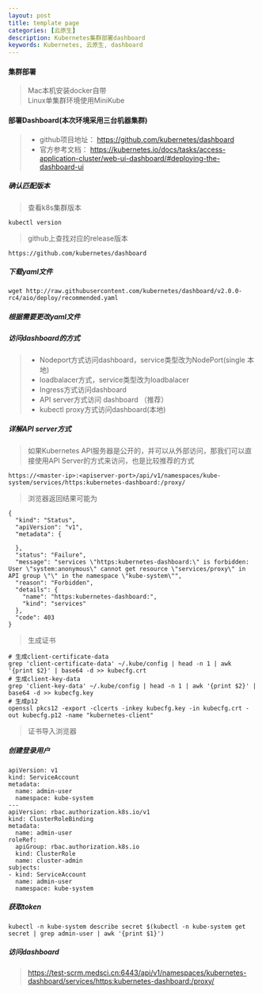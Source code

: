 ```yaml
---
layout: post
title: template page
categories: [云原生]
description: Kubernetes集群部署dashboard
keywords: Kubernetes, 云原生, dashboard
---
```


#### 集群部署
> Mac本机安装docker自带  
> Linux单集群环境使用MiniKube

#### 部署Dashboard(本次环境采用三台机器集群)
>* github项目地址：
https://github.com/kubernetes/dashboard  
>* 官方参考文档：
https://kubernetes.io/docs/tasks/access-application-cluster/web-ui-dashboard/#deploying-the-dashboard-ui  
##### 确认匹配版本
> 查看k8s集群版本
```
kubectl version
```

> github上查找对应的release版本
```
https://github.com/kubernetes/dashboard
```

##### 下载yaml文件
```
wget http://raw.githubusercontent.com/kubernetes/dashboard/v2.0.0-rc4/aio/deploy/recommended.yaml
```

##### 根据需要更改yaml文件

##### 访问dashboard的方式
>* Nodeport方式访问dashboard，service类型改为NodePort(single 本地)  
>* loadbalacer方式，service类型改为loadbalacer  
>* Ingress方式访问dashboard  
>* API server方式访问 dashboard  （推荐）
>* kubectl proxy方式访问dashboard(本地)

##### 详解API server方式
> 如果Kubernetes API服务器是公开的，并可以从外部访问，那我们可以直接使用API Server的方式来访问，也是比较推荐的方式
```
https://<master-ip>:<apiserver-port>/api/v1/namespaces/kube-system/services/https:kubernetes-dashboard:/proxy/

```
> 浏览器返回结果可能为
```
{
  "kind": "Status",
  "apiVersion": "v1",
  "metadata": {
    
  },
  "status": "Failure",
  "message": "services \"https:kubernetes-dashboard:\" is forbidden: User \"system:anonymous\" cannot get resource \"services/proxy\" in API group \"\" in the namespace \"kube-system\"",
  "reason": "Forbidden",
  "details": {
    "name": "https:kubernetes-dashboard:",
    "kind": "services"
  },
  "code": 403
}
```
> 生成证书
```
# 生成client-certificate-data
grep 'client-certificate-data' ~/.kube/config | head -n 1 | awk '{print $2}' | base64 -d >> kubecfg.crt
# 生成client-key-data
grep 'client-key-data' ~/.kube/config | head -n 1 | awk '{print $2}' | base64 -d >> kubecfg.key
# 生成p12
openssl pkcs12 -export -clcerts -inkey kubecfg.key -in kubecfg.crt -out kubecfg.p12 -name "kubernetes-client"
```

> 证书导入浏览器

##### 创建登录用户
```
apiVersion: v1
kind: ServiceAccount
metadata:
  name: admin-user
  namespace: kube-system
---
apiVersion: rbac.authorization.k8s.io/v1
kind: ClusterRoleBinding
metadata:
  name: admin-user
roleRef:
  apiGroup: rbac.authorization.k8s.io
  kind: ClusterRole
  name: cluster-admin
subjects:
- kind: ServiceAccount
  name: admin-user
  namespace: kube-system
```

##### 获取token
```
kubectl -n kube-system describe secret $(kubectl -n kube-system get secret | grep admin-user | awk '{print $1}')
```

##### 访问dashboard
> https://test-scrm.medsci.cn:6443/api/v1/namespaces/kubernetes-dashboard/services/https:kubernetes-dashboard:/proxy/


